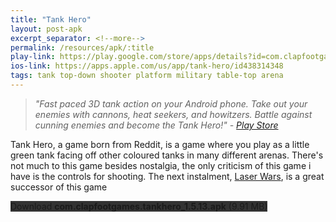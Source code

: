 ```yaml
---
title: "Tank Hero"
layout: post-apk
excerpt_separator: <!--more-->
permalink: /resources/apk/:title
play-link: https://play.google.com/store/apps/details?id=com.clapfootgames.tankhero
ios-link: https://apps.apple.com/us/app/tank-hero/id438314348
tags: tank top-down shooter platform military table-top arena 
---
```


> _"Fast paced 3D tank action on your Android phone. Take out your enemies with cannons, heat seekers, and howitzers. Battle against cunning enemies and become the Tank Hero!" - <a href="https://play.google.com/store/apps/details?id=com.clapfootgames.tankhero" target="_blank">Play Store</a>_

Tank Hero, a game born from Reddit, is a game where you play as a little green tank facing off other coloured tanks in many different arenas.<!--more--> There's not much to this game besides nostalgia, the only criticism of this game i have is the controls for shooting. The next instalment, <a href="https://arifhamed.com/APKs/Tank-Hero-Laser-Wars" target="_blank">Laser Wars</a>, is a great successor of this game

<div class="text-center">
    <a class="btn btn-dark btn-block w-100" onclick='apk("com.clapfootgames.tankhero_1.5.13.apk")' target="_blank" style="text-decoration: none; background-color: #333;"> Download <b>com.clapfootgames.tankhero_1.5.13.apk</b> (9.91 MB)</a>
</div>
